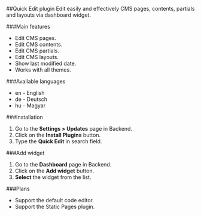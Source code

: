 ##Quick Edit plugin
Edit easily and effectively CMS pages, contents, partials and layouts via dashboard widget.

###Main features
* Edit CMS pages.
* Edit CMS contents.
* Edit CMS partials.
* Edit CMS layouts.
* Show last modified date.
* Works with all themes.

###Available languages
* en - English
* de - Deutsch
* hu - Magyar

###Installation
1. Go to the __Settings > Updates__ page in Backend.
1. Click on the __Install Plugins__ button.
1. Type the __Quick Edit__ in search field.

###Add widget
1. Go to the __Dashboard__ page in Backend.
1. Click on the __Add widget__ button.
1. __Select__ the widget from the list.

###Plans
* Support the default code editor.
* Support the Static Pages plugin.
